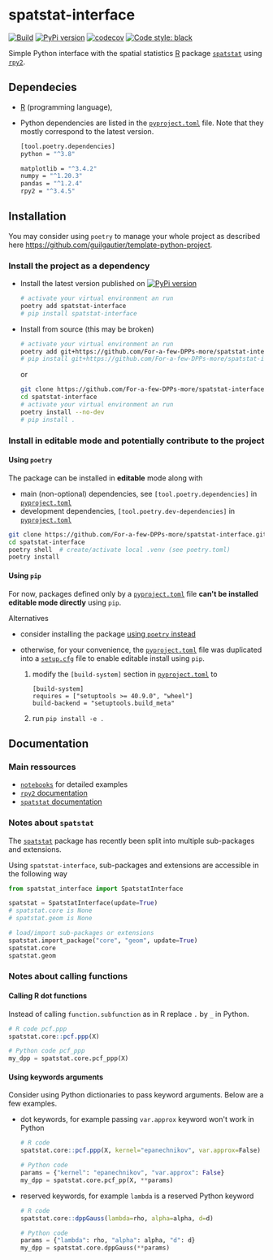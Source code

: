 # spatstat-interface

[![Build](https://github.com/For-a-few-DPPs-more/spatstat-interface/actions/workflows/main.yml/badge.svg)](https://github.com/For-a-few-DPPs-more/spatstat-interface/actions/workflows/main.yml)
[![PyPi version](https://badgen.net/pypi/v/spatstat-interface/)](https://pypi.org/project/spatstat-interface/)
[![codecov](https://codecov.io/gh/For-a-few-DPPs-more/spatstat-interface/branch/main/graph/badge.svg?token=BHTI6L66P2)](https://codecov.io/gh/For-a-few-DPPs-more/spatstat-interface)
[![Code style: black](https://img.shields.io/badge/code%20style-black-000000.svg)](https://github.com/psf/black)

Simple Python interface with the spatial statistics [R](https://www.r-project.org/) package [`spatstat`](https://github.com/spatstat/spatstat) using [`rpy2`](https://github.com/rpy2/rpy2).

## Dependecies

- [R](https://www.r-project.org/) (programming language),
- Python dependencies are listed in the [`pyproject.toml`](./pyproject.toml) file. Note that they mostly correspond to the latest version.

  ```bash
  [tool.poetry.dependencies]
  python = "^3.8"

  matplotlib = "^3.4.2"
  numpy = "^1.20.3"
  pandas = "^1.2.4"
  rpy2 = "^3.4.5"
  ```

## Installation

You may consider using `poetry` to manage your whole project as described here <https://github.com/guilgautier/template-python-project>.

### Install the project as a dependency

- Install the latest version published on [![PyPi version](https://badgen.net/pypi/v/spatstat-interface/)](https://pypi.org/project/spatstat-interface/)

  ```bash
  # activate your virtual environment an run
  poetry add spatstat-interface
  # pip install spatstat-interface
  ```

- Install from source (this may be broken)

  ```bash
  # activate your virtual environment an run
  poetry add git+https://github.com/For-a-few-DPPs-more/spatstat-interface.git
  # pip install git+https://github.com/For-a-few-DPPs-more/spatstat-interface.git
  ```

  or

  ```bash
  git clone https://github.com/For-a-few-DPPs-more/spatstat-interface.git
  cd spatstat-interface
  # activate your virtual environment an run
  poetry install --no-dev
  # pip install .
  ```

### Install in editable mode and potentially contribute to the project

#### Using `poetry`

The package can be installed in **editable** mode along with

- main (non-optional) dependencies, see `[tool.poetry.dependencies]` in [`pyproject.toml`](./pyproject.toml)
- development dependencies, `[tool.poetry.dev-dependencies]` in [`pyproject.toml`](./pyproject.toml)

```bash
git clone https://github.com/For-a-few-DPPs-more/spatstat-interface.git
cd spatstat-interface
poetry shell  # create/activate local .venv (see poetry.toml)
poetry install
```

#### Using `pip`

For now, packages defined only by a [`pyproject.toml`](./pyproject.toml) file **can't be installed editable mode directly** using `pip`.

Alternatives

- consider installing the package [using `poetry` instead](#using-poetry)

- otherwise, for your convenience, the [`pyproject.toml`](./pyproject.toml) file was duplicated into a [`setup.cfg`](./setup.cfg) file to enable editable install using `pip`.

  1. modify the `[build-system]` section in [`pyproject.toml`](./pyproject.toml) to

      ```language
      [build-system]
      requires = ["setuptools >= 40.9.0", "wheel"]
      build-backend = "setuptools.build_meta"
      ```

  2. run `pip install -e .`

## Documentation

### Main ressources

- [`notebooks`](./notebooks) for detailed examples
- [`rpy2` documentation](https://rpy2.github.io/doc.html)
- [`spatstat` documentation](https://rdocumentation.org/search?q=spatstat)

### Notes about `spatstat`

The [`spatstat`](https://github.com/spatstat/spatstat) package has recently been split into multiple sub-packages and extensions.

Using `spatstat-interface`, sub-packages and extensions are accessible in the following way

```python
from spatstat_interface import SpatstatInterface

spatstat = SpatstatInterface(update=True)
# spatstat.core is None
# spatstat.geom is None

# load/import sub-packages or extensions
spatstat.import_package("core", "geom", update=True)
spatstat.core
spatstat.geom
```

### Notes about calling functions

#### Calling R dot functions

Instead of calling `function.subfunction` as in R replace `.` by `_` in Python.

```R
# R code pcf.ppp
spatstat.core::pcf.ppp(X)
```

```Python
# Python code pcf_ppp
my_dpp = spatstat.core.pcf_ppp(X)
```

#### Using keywords arguments

Consider using Python dictionaries to pass keyword arguments.
Below are a few examples.

- dot keywords, for example passing `var.approx` keyword won't work in Python

  ```R
  # R code
  spatstat.core::pcf.ppp(X, kernel="epanechnikov", var.approx=False)
  ```

  ```Python
  # Python code
  params = {"kernel": "epanechnikov", "var.approx": False}
  my_dpp = spatstat.core.pcf_pp(X, **params)
  ```

- reserved keywords, for example `lambda` is a reserved Python keyword

  ```R
  # R code
  spatstat.core::dppGauss(lambda=rho, alpha=alpha, d=d)
  ```

  ```Python
  # Python code
  params = {"lambda": rho, "alpha": alpha, "d": d}
  my_dpp = spatstat.core.dppGauss(**params)
  ```
